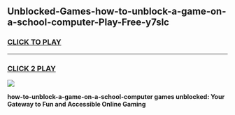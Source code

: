 
## Unblocked-Games-how-to-unblock-a-game-on-a-school-computer-Play-Free-y7slc
<h3>
<a href="https://premium76.site?title=how-to-unblock-a-game-on-a-school-computer&ref=10A">CLICK TO PLAY</a></h3>
<hr>

<h3>
<a href="https://premium76.site?title=how-to-unblock-a-game-on-a-school-computer&ref=10A">CLICK 2 PLAY</a>
  
</h3>

<a href="https://premium76.site?title=how-to-unblock-a-game-on-a-school-computer&ref=10A"><img src="https://clearcache.store/games.png"></a>


**how-to-unblock-a-game-on-a-school-computer games unblocked: Your Gateway to Fun and Accessible Online Gaming**
